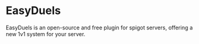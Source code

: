 # EasyDuels
EasyDuels is an open-source and free plugin for spigot servers, offering a new 1v1 system for your server.
